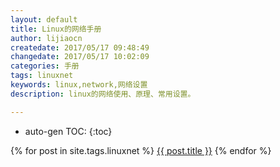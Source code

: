 ```yaml
---
layout: default
title: Linux的网络手册
author: lijiaocn
createdate: 2017/05/17 09:48:49
changedate: 2017/05/17 10:02:09
categories: 手册
tags: linuxnet
keywords: linux,network,网络设置
description: linux的网络使用、原理、常用设置。

---
```


* auto-gen TOC:
{:toc}

{% for post in site.tags.linuxnet %}
<a href="{{ site.baseurl }}{{ post.url }}">{{ post.title }}</a>
{% endfor %}
